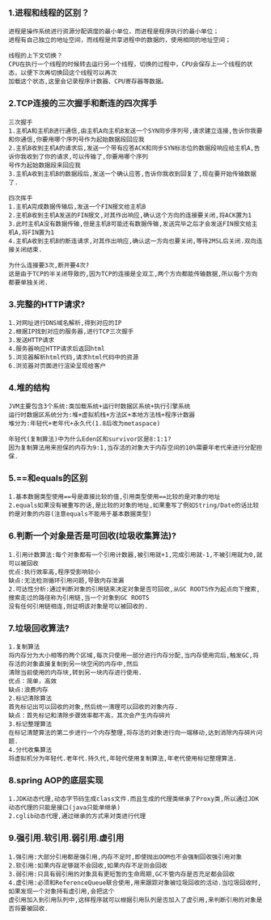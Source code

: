 ### 1.进程和线程的区别？
    进程是操作系统进行资源分配调度的最小单位，而进程是程序执行的最小单位；
    进程有自己独立的地址空间，而线程是共享进程中的数据的，使用相同的地址空间；
    
    线程的上下文切换？
    CPU在执行一个线程的时候转去运行另一个线程，切换的过程中，CPU会保存上一个线程的状态，以便下次再切换回这个线程可以再次
    加载这个状态,这里会记录程序计数器、CPU寄存器等数据。

### 2.TCP连接的三次握手和断连的四次挥手
    三次握手
    1.主机A和主机B进行通信,由主机A向主机B发送一个SYN同步序列号,请求建立连接,告诉你我要和你通信,你要用哪个序列号作为起始数据段回应我
    2.主机B收到主机A的请求后,发送一个带有应答ACK和同步SYN标志位的数据段响应给主机A,告诉你我收到了你的请求,可以传输了,你要用哪个序列
    号作为起始数据段来回应我
    3.主机A收到主机B的数据段后,发送一个确认应答,告诉你我收到回复了,现在要开始传输数据了.

    四次挥手
    1.主机A完成数据传输后,发送一个FIN报文给主机B
    2.主机B收到主机A发送的FIN报文,对其作出响应,确认这个方向的连接要关闭,将ACK置为1
    3.此时主机A没有数据传输,但是主机B可能还有数据传输,发送完毕之后才会发送FIN报文给主机A,将FIN置为1
    4.主机A收到主机B的断连请求,对其作出响应,确认这一方向也要关闭,等待2MSL后关闭.双向连接关闭结束.
    
    为什么连接要3次,断开要4次?
    这是由于TCP的半关闭导致的,因为TCP的连接是全双工,两个方向都能传输数据,所以每个方向都要单独关闭.

### 3.完整的HTTP请求?
    1.对网址进行DNS域名解析,得到对应的IP
    2.根据IP找到对应的服务器,进行TCP三次握手
    3.发送HTTP请求
    4.服务器响应HTTP请求后返回html
    5.浏览器解析html代码,请求html代码中的资源
    6.浏览器对页面进行渲染呈现给客户

### 4.堆的结构
    JVM主要包含3个系统:类加载系统+运行时数据区系统+执行引擎系统
    运行时数据区系统分为:堆+虚拟机栈+方法区+本地方法栈+程序计数器
    堆分为:年轻代+老年代+永久代(1.8后改为metaspace)
    
    年轻代(复制算法)中为什么Eden区和survivor区是8:1:1?
    因为复制算法用来担保的内存为9:1,当存活的对象大于内存空间的10%需要年老代来进行分配担保.

### 5.==和equals的区别
    1.基本数据类型使用==号是直接比较的值,引用类型使用==比较的是对象的地址
    2.equals如果没有被重写的话,是比较的对象的地址,如果重写了例如String/Date的话比较的是对象的内容(注意equals不能用于基本数据类型)

### 6.判断一个对象是否是可回收(垃圾收集算法)?
    1.引用计数算法:每个对象都有一个引用计数器,被引用就+1,完成引用就-1,不被引用就为0,就可以被回收
    优点:执行效率高,程序受影响较小
    缺点:无法检测循环引用问题,导致内存泄漏
    2.可达性分析:通过判断对象的引用链来决定对象是否可回收,从GC ROOTS作为起点向下搜索,搜索走过的路径称为引用链,当一个对象到GC ROOTS
    没有任何引用链相连,则证明该对象是可以被回收的.

### 7.垃圾回收算法?
    1.复制算法
    将内存分为大小相等的两个区域,每次只使用一部分进行内存分配,当内存使用完后,触发GC,将存活的对象直接复制到另一块空闲的内存中,然后
    清除当前使用的内存块,转到另一块内存进行使用.
    优点：简单，高效
    缺点:浪费内存
    2.标记清除算法
    首先标记出可以回收的对象,然后统一清理可以回收的对象内存.
    缺点：首先标记和清除步骤效率都不高，其次会产生内存碎片
    3.标记整理算法
    在标记清楚算法的第二步进行一个内存整理,将存活的对象进行向一端移动,达到消除内存碎片问题.
    4.分代收集算法
    将虚拟机分为年轻代.老年代.持久代,年轻代使用复制算法,年老代使用标记整理算法.
    
### 8.spring AOP的底层实现
    1.JDK动态代理,动态字节码生成class文件.而且生成的代理类继承了Proxy类,所以通过JDK动态代理的只能是接口(java只能单继承)
    2.cglib动态代理,通过继承的方式来对类进行代理
    
### 9.强引用.软引用.弱引用.虚引用
    1.强引用:大部分引用都是强引用,内存不足时,即使抛出OOM也不会强制回收强引用对象
    2.软引用:如果内存足够就不会回收,如果内存不足则会回收
    3.弱引用:只具有弱引用的对象具有更短暂的生命周期,GC不管内存是否充足都会回收
    4.虚引用:必须和ReferenceQueue联合使用,用来跟踪对象被垃圾回收的活动.当垃圾回收时,如果发现一个对象持有虚引用,会把这个
    虚引用加入到引用队列中,这样程序就可以根据引用队列是否加入了虚引用,来判断引用的对象是否将要被回收.

